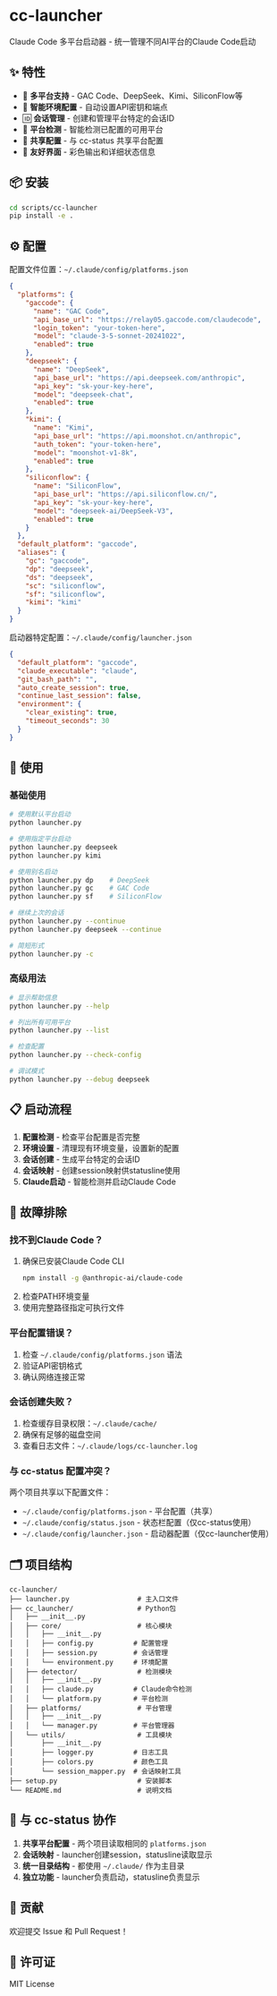 # cc-launcher

Claude Code 多平台启动器 - 统一管理不同AI平台的Claude Code启动

## ✨ 特性

- 🚀 **多平台支持** - GAC Code、DeepSeek、Kimi、SiliconFlow等
- 🔧 **智能环境配置** - 自动设置API密钥和端点
- 🆔 **会话管理** - 创建和管理平台特定的会话ID
- 🎯 **平台检测** - 智能检测已配置的可用平台
- 📁 **共享配置** - 与 cc-status 共享平台配置
- 🎨 **友好界面** - 彩色输出和详细状态信息

## 📦 安装

```bash
cd scripts/cc-launcher
pip install -e .
```

## ⚙️ 配置

配置文件位置：`~/.claude/config/platforms.json`

```json
{
  "platforms": {
    "gaccode": {
      "name": "GAC Code",
      "api_base_url": "https://relay05.gaccode.com/claudecode",
      "login_token": "your-token-here",
      "model": "claude-3-5-sonnet-20241022",
      "enabled": true
    },
    "deepseek": {
      "name": "DeepSeek",
      "api_base_url": "https://api.deepseek.com/anthropic",
      "api_key": "sk-your-key-here",
      "model": "deepseek-chat",
      "enabled": true
    },
    "kimi": {
      "name": "Kimi",
      "api_base_url": "https://api.moonshot.cn/anthropic",
      "auth_token": "your-token-here",
      "model": "moonshot-v1-8k",
      "enabled": true
    },
    "siliconflow": {
      "name": "SiliconFlow",
      "api_base_url": "https://api.siliconflow.cn/",
      "api_key": "sk-your-key-here",
      "model": "deepseek-ai/DeepSeek-V3",
      "enabled": true
    }
  },
  "default_platform": "gaccode",
  "aliases": {
    "gc": "gaccode",
    "dp": "deepseek",
    "ds": "deepseek",
    "sc": "siliconflow",
    "sf": "siliconflow",
    "kimi": "kimi"
  }
}
```

启动器特定配置：`~/.claude/config/launcher.json`

```json
{
  "default_platform": "gaccode",
  "claude_executable": "claude",
  "git_bash_path": "",
  "auto_create_session": true,
  "continue_last_session": false,
  "environment": {
    "clear_existing": true,
    "timeout_seconds": 30
  }
}
```

## 🚀 使用

### 基础使用

```bash
# 使用默认平台启动
python launcher.py

# 使用指定平台启动
python launcher.py deepseek
python launcher.py kimi

# 使用别名启动
python launcher.py dp    # DeepSeek
python launcher.py gc    # GAC Code
python launcher.py sf    # SiliconFlow

# 继续上次的会话
python launcher.py --continue
python launcher.py deepseek --continue

# 简短形式
python launcher.py -c
```

### 高级用法

```bash
# 显示帮助信息
python launcher.py --help

# 列出所有可用平台
python launcher.py --list

# 检查配置
python launcher.py --check-config

# 调试模式
python launcher.py --debug deepseek
```

## 📋 启动流程

1. **配置检测** - 检查平台配置是否完整
2. **环境设置** - 清理现有环境变量，设置新的配置
3. **会话创建** - 生成平台特定的会话ID
4. **会话映射** - 创建session映射供statusline使用
5. **Claude启动** - 智能检测并启动Claude Code

## 🔧 故障排除

### 找不到Claude Code？
1. 确保已安装Claude Code CLI
   ```bash
   npm install -g @anthropic-ai/claude-code
   ```
2. 检查PATH环境变量
3. 使用完整路径指定可执行文件

### 平台配置错误？
1. 检查 `~/.claude/config/platforms.json` 语法
2. 验证API密钥格式
3. 确认网络连接正常

### 会话创建失败？
1. 检查缓存目录权限：`~/.claude/cache/`
2. 确保有足够的磁盘空间
3. 查看日志文件：`~/.claude/logs/cc-launcher.log`

### 与 cc-status 配置冲突？
两个项目共享以下配置文件：
- `~/.claude/config/platforms.json` - 平台配置（共享）
- `~/.claude/config/status.json` - 状态栏配置（仅cc-status使用）
- `~/.claude/config/launcher.json` - 启动器配置（仅cc-launcher使用）

## 🗂️ 项目结构

```
cc-launcher/
├── launcher.py                 # 主入口文件
├── cc_launcher/                # Python包
│   ├── __init__.py
│   ├── core/                   # 核心模块
│   │   ├── __init__.py
│   │   ├── config.py          # 配置管理
│   │   ├── session.py         # 会话管理
│   │   └── environment.py     # 环境配置
│   ├── detector/               # 检测模块
│   │   ├── __init__.py
│   │   ├── claude.py          # Claude命令检测
│   │   └── platform.py        # 平台检测
│   ├── platforms/              # 平台管理
│   │   ├── __init__.py
│   │   └── manager.py         # 平台管理器
│   └── utils/                  # 工具模块
│       ├── __init__.py
│       ├── logger.py          # 日志工具
│       ├── colors.py          # 颜色工具
│       └── session_mapper.py  # 会话映射工具
├── setup.py                    # 安装脚本
└── README.md                   # 说明文档
```

## 🔗 与 cc-status 协作

1. **共享平台配置** - 两个项目读取相同的 `platforms.json`
2. **会话映射** - launcher创建session，statusline读取显示
3. **统一目录结构** - 都使用 `~/.claude/` 作为主目录
4. **独立功能** - launcher负责启动，statusline负责显示

## 🤝 贡献

欢迎提交 Issue 和 Pull Request！

## 📄 许可证

MIT License